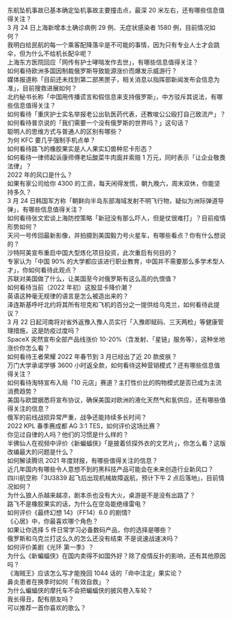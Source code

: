 东航坠机事故已基本确定坠机事故主要撞击点，最深 20 米左右，还有哪些信息值得关注？  
3 月 24 日上海新增本土确诊病例 29 例、无症状感染者 1580 例，目前情况如何？  
我明白给民航的每一个乘客配降落伞是不可能的事情，因为只有专业人士才会跳伞，但为什么不给机长配伞呢？  
上海东方医院回应「网传有护士哮喘发作去世」，有哪些信息值得关注？  
如何看待欧洲多国因制裁俄罗斯导致能源涨价而爆发示威游行？  
媒体报道称「目前还未找到第二部黑匣子，相关消息以指挥部新闻发布会信息为准」，目前搜救进展如何？  
北约秘书长称「中国用传播谎言和假信息来支持俄罗斯」，中方驳斥其说法，有哪些信息值得关注？  
如何看待「重庆护士实名举报老公出轨医药代表，还教唆公公殴打自己致流产」？  
如何看待普京说的「我们需要一个没有俄罗斯的世界吗？」这句话？  
聪明人的思维方式与普通人的区别有哪些？  
为何 KFC 要几乎强制手机点单？  
如何看待路飞的橡胶果实是人人果实幻兽种尼卡形态？  
如何看待一律师起诉康师傅老坛酸菜牛肉面并索赔 1 万元，同时表示「让企业敬畏法律」？  
2022 年的风口是什么？  
如果有家公司给你 4300 的工资，每天闲得发慌，朝九晚六，周末双休，你能坚持多久？  
3 月 24 日韩国军方称「朝鲜向半岛东部海域发射不明飞行物，疑似为洲际弹道导弹」，有哪些信息值得关注？  
如何看待张文宏谈上海防控策略「新冠没有那么吓人，但是仗很难打」？目前疫情形势如何？  
天问一号传回最新影像，并拍摄到美国毅力号火星车，有哪些看点？你有什么想说的？  
沙特阿美宣布重启中国大型炼化项目投资，此次重启有何目的？  
专家认为「中国 90% 的大学都应该进行职业教育，中国并不需要那么多学术型人才」，你如何看待此观点？  
苏联对美国做了什么，让美国至今对俄罗斯有这么高的仇恨值？  
如何看待当前（2022 年初）这股显卡降价潮？  
英语这种毫无规律的语言是怎么被造出来的？  
泽连斯基呼吁北约将其所有坦克和飞机的百分之一提供给乌克兰，如何看待此提议？  
3 月 22 日起河南将对省外返豫入豫人员实行「入豫即赋码、三天两检」等健康管理措施，这是防疫过度吗？  
SpaceX 突然宣布全部产品线涨价 10-20%（含发射、「星链」服务等），这种坐地涨价你怎么看？  
如何看待王者荣耀 2022 年春节到 3 月已经出了近 20 款皮肤？  
万门大学承诺学够 3600 小时返全款，如何看待这种营销模式？还有哪些信息值得关注？  
如何看待淘特宣布入局「10 元店」赛道？主打性价比的购物模式是否已成为主流消费趋势？  
美国与欧盟据悉将宣布协议，确保美国对欧洲的液化天然气和氢供应，还有哪些值得关注的信息？  
俄军的前线战损异常严重，战争还能持续多长时间？  
2022 KPL 春季赛成都 AG 3:1 TES，如何评价这场比赛？  
你见过自律的人吗？他们的习惯是什么样的？  
半佛仙人在视频中评价《新蝙蝠侠》「是披着侦探外衣的文艺片」，你怎么看？这版改编最大的问题是什么？  
如何解读腾讯 2021 年度财报，有哪些值得关注的信息？  
近几年国内有哪些令人意想不到的黑科技产品可能会在未来创造行业新风口？  
四川航空称「3U3839 起飞后出现机械故障返航，预计下午 2 点后落地」，目前情况如何？  
为什么狼人杀越来越凉，剧本杀也没有大火，桌游是不是没有出路了？  
路飞不是橡胶果实的话，为什么在空岛能绝缘雷电？  
如何评价《最终幻想 14》（FF14）6.0 的剧情?  
《心居》中，你最喜欢哪个角色？  
如果让你选择 5 件日常学习必备数码产品，你的选择是哪些？  
俄罗斯和乌克兰打这么久的怎么还没有结束 不是说速战速决吗？  
如何评价美剧《光环 第一季》？  
为什么《新蝙蝠侠》在国内卖得不如国外好？除了疫情反扑的影响，还有其他原因吗？  
《海贼王》应该怎么写才能挽回 1044 话的「命中注定」果实论？  
鼻炎患者在换季时如何「有效自救」？  
为什么蝙蝠侠的摩托车不会把蝙蝠侠的披风卷入车轮？  
我长得丑，配有朋友吗？  
可以推荐一首你喜欢的歌么？  
